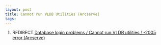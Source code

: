 ```yaml
---
layout: post 
title: Cannot run VLDB Utilities (Arcserve)
tags: 
---
```


1.  REDIRECT [Database login problems / Cannot run VLDB utilities /
    -2005 error
    (Arcserve)](Database_login_problems_/_Cannot_run_VLDB_utilities_/_-2005_error_(Arcserve) "wikilink")
